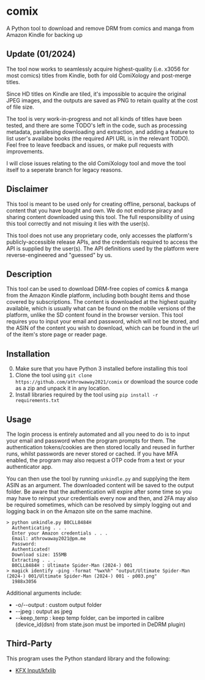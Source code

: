 # comix

A Python tool to download and remove DRM from comics and manga from Amazon Kindle for backing up

## Update (01/2024)

The tool now works to seamlessly acquire highest-quality (i.e. x3056 for most comics) titles from Kindle, both for old ComiXology and post-merge titles.

Since HD titles on Kindle are tiled, it's impossible to acquire the original JPEG images, and the outputs are saved as PNG to retain quality at the cost of file size.

The tool is very work-in-progress and not all kinds of titles have been tested, and there are some TODO's left in the code, such as processing metadata, parallesing downloading and extraction, and adding a feature to list user's availabe books (the required API URL is in the relevant TODO). Feel free to leave feedback and issues, or make pull requests with improvements.

I will close issues relating to the old ComiXology tool and move the tool itself to a seperate branch for legacy reasons.

## Disclaimer

This tool is meant to be used only for creating offline, personal, backups of content that you have bought and own. We do not endorse piracy and sharing content downloaded using this tool. The full responsibility of using this tool correctly and not misuing it lies with the user(s).

This tool does not use any proprietary code, only accesses the platform's publicly-accessible release APIs, and the credentials required to access the API is supplied by the user(s). The API definitions used by the platform were reverse-engineered and "guessed" by us.

## Description

This tool can be used to download DRM-free copies of comics & manga from the Amazon Kindle platform, including both bought items and those covered by subscriptions. The content is downloaded at the highest quality available, which is usually what can be found on the mobile versions of the platform, unlike the SD content found in the browser version. This tool requires you to input your email and password, which will not be stored, and the ASIN of the content you wish to download, which can be found in the url of the item's store page or reader page.

## Installation

0. Make sure that you have Python 3 installed before installing this tool
1. Clone the tool using `git clone https://github.com/athrowaway2021/comix` or download the source code as a zip and unpack it in any location.
2. Install libraries required by the tool using `pip install -r requirements.txt`

## Usage

The login process is entirely automated and all you need to do is to input your email and password when the program prompts for them. The authentication tokens/cookies are then stored locally and reused in further runs, whilst passwords are never stored or cached. If you have MFA enabled, the program may also request a OTP code from a text or your authenticator app.

You can then use the tool by running `unkindle.py` and supplying the item ASIN as an argument. The downloaded content will be saved to the output folder. Be aware that the authentication will expire after some time so you may have to reinput your credentials every now and then, and 2FA may also be required sometimes, which can be resolved by simply logging out and logging back in on the Amazon site on the same machine.

```
> python unkindle.py B0CLL8484H
  Authenticating . . .
  Enter your Amazon credentials . . .
  Email: athrowaway2021@pm.me
  Password:
  Authenticated!
  Download size: 155MB
  Extracting . . .
  B0CLL8484H : Ultimate Spider-Man (2024-) 001
> magick identify -ping -format "%wx%h" "output/Ultimate Spider-Man (2024-) 001/Ultimate Spider-Man (2024-) 001 - p003.png"
  1988x3056
```
Additional arguments include:
  - -o/--output : custom output folder
  - --jpeg : output as jpeg
  - --keep_temp : keep temp folder, can be imported in calibre (device_id(dsn) from state.json must be imported in DeDRM plugin)


## Third-Party
This program uses the Python standard library and the following:
  - [KFX Input/kfxlib](https://www.mobileread.com/forums/showthread.php?t=291290)
